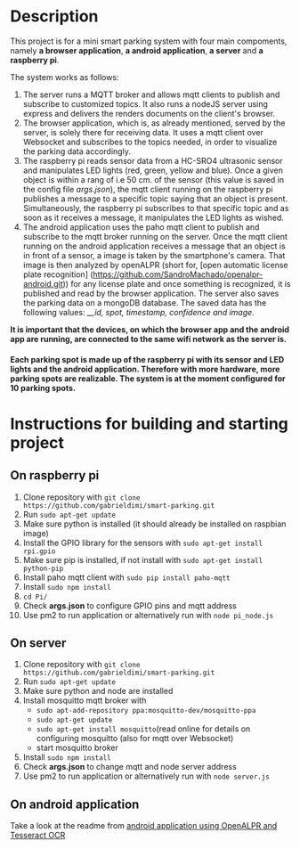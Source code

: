 # Description
This project is for a mini smart parking system with four main compoments, namely **a browser application**, **a android application**, **a server** and **a raspberry pi**.

The system works as follows:
1. The server runs a MQTT broker and allows mqtt clients to publish and subscribe to customized topics. It also runs a nodeJS server using express and delivers the renders documents on the client's browser. 
2. The browser application, which is, as already mentioned, served by the server, is solely there for receiving data. It uses a mqtt client over Websocket and subscribes to the topics needed, in order to visualize the parking data accordingly.
3. The raspberry pi reads sensor data from a HC-SRO4 ultrasonic sensor and manipulates LED lights (red, green, yellow and blue). Once a given object is within a rang of i.e 50 cm. of the sensor (this value is saved in the config file *args.json*), the mqtt client running on the raspberry pi publishes a message to a specific topic saying that an object is present. Simultaneously, the raspberry pi subscribes to that specific topic and as soon as it receives a message, it manipulates the LED lights as wished.
4. The android application uses the paho mqtt client to publish and subscribe to the mqtt broker running on the server. Once the mqtt client running on the android application receives a message that an object is in front of a sensor, a image is taken by the smartphone's camera. That image is then analyzed by openALPR (short for, [open automatic license plate recognition] (https://github.com/SandroMachado/openalpr-android.git)) for any license plate and once something is recognized, it is published and read by the browser application. The server also saves the parking data on a mongoDB database. The saved data has the following values: *__id, spot, timestamp, confidence and image*.


**It is important that the devices, on which the browser app and the android app are running, are connected to the same wifi network as the server is.**

#### Each parking spot is made up of the raspberry pi with its sensor and LED lights and the android application. Therefore with more hardware, more parking spots are realizable. The system is at the moment configured for 10 parking spots. ####

# Instructions for building and starting project

## On raspberry pi
1. Clone repository with `git clone https://github.com/gabrieldimi/smart-parking.git`
2. Run `sudo apt-get update`
3. Make sure python is installed (it should already be installed on raspbian image)
4. Install the GPIO library for the sensors with `sudo apt-get install rpi.gpio`
5. Make sure pip is installed, if not install with `sudo apt-get install python-pip`
6. Install paho mqtt client with `sudo pip install paho-mqtt`
7. Install `sudo npm install`
8. `cd Pi/`
9. Check **args.json** to configure GPIO pins and mqtt address
10. Use pm2 to run application or alternatively run with `node pi_node.js`

## On server

1. Clone repository with `git clone https://github.com/gabrieldimi/smart-parking.git`
2. Run `sudo apt-get update`
3. Make sure python and node are installed
4. Install mosquitto mqtt broker with
    - `sudo apt-add-repository ppa:mosquitto-dev/mosquitto-ppa`
    - `sudo apt-get update`
    - `sudo apt-get install mosquitto`(read online for details on configuring mosquitto (also for mqtt over Websocket)
    - start mosquitto broker
5. Install `sudo npm install`
6. Check **args.json** to change mqtt and node server address
6. Use pm2 to run application or alternatively run with `node server.js`

## On android application
Take a look at the readme from [android application using OpenALPR and Tesseract OCR](https://github.com/gabrieldimi/OpenAlprDroidApp)
